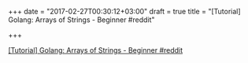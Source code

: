 +++
date = "2017-02-27T00:30:12+03:00"
draft = true
title = "[Tutorial] Golang: Arrays of Strings - Beginner  #reddit"

+++

<p><a href="https://t.co/PSKqmP4tYe">[Tutorial] Golang: Arrays of Strings - Beginner  #reddit</a></p>
